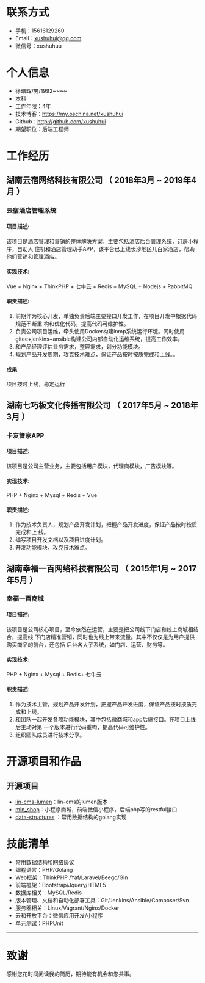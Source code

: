 
# 联系方式
- 手机：15616129260
- Email：xushuhui@qq.com
- 微信号：xushuhuu


# 个人信息
 - 徐曙辉/男/1992~~~~
 - 本科
 - 工作年限：4年
 - 技术博客：https://my.oschina.net/xushuhui
 - Github：http://github.com/xushuhui
 - 期望职位：后端工程师


# 工作经历

## 湖南云宿网络科技有限公司 （ 2018年3月 ~ 2019年4月 ）

### 云宿酒店管理系统
#### 项目描述:
该项目是酒店管理和营销的整体解决方案，主要包括酒店后台管理系统，订房小程序，自助入
住机和酒店管理助手APP，该平台已上线长沙地区几百家酒店，帮助他们营销和管理酒店。
#### 实现技术:
Vue + Nginx + ThinkPHP + 七牛云 + Redis + MySQL + Nodejs + RabbitMQ
#### 职责描述:
1. 前期作为核心开发，单独负责后端主要接口开发工作，在项目开发中根据代码规范不断重
构和优化代码，提高代码可维护性。
2. 负责公司项目运维，牵头使用Docker构建lnmp系统运行环境。同时使用
gitee+jenkins+ansible构建公司内部自动化运维系统，提高工作效率。
3. 和产品经理评估业务需求，整理需求，划分功能模块。
4. 规划产品开发周期，攻克技术难点，保证产品按时按质完成和上线。。
#### 成果
项目按时上线，稳定运行


  
## 湖南七巧板文化传播有限公司 （ 2017年5月 ~ 2018年3月 ）

### 卡友管家APP
#### 项目描述:
该项目是公司主营业务，主要包括用户模块，代理商模块，广告模块等。
#### 实现技术:
PHP + Nginx + Mysql + Redis + Vue
#### 职责描述:
1. 作为技术负责人，规划产品开发计划，把握产品开发进度，保证产品按时按质完成和上
线。
2. 编写项目开发文档以及项目进度计划。
3. 开发功能模块，攻克技术难点。

## 湖南幸福一百网络科技有限公司 （ 2015年1月 ~ 2017年5月 ）
### 幸福一百商城
#### 项目描述:
该项目是公司核心项目，至今依然在运营，主要是把公司线下门店和线上商城相结合，提高线
下门店精准营销，同时也为线上带来流量。其中不仅仅是为用户提供购买商品的前台，还包括
后台各大子系统，如门店、运营、财务等。
#### 实现技术:
PHP + Nginx + Mysql + Redis+ 七牛云
#### 职责描述:
1. 作为技术主管，规划产品开发计划，把握产品开发进度，保证产品按时按质完成和上线。
2. 和团队一起开发各项功能模块，其中包括微商城和app后端接口。在项目上线后主动对第
一个版本进行代码重构，提高代码可维护性。
3. 组织团队成员进行技术分享。
# 开源项目和作品
## 开源项目
  - [lin-cms-lumen](https://github.com/xushuhui/lin-cms-lumen)：lin-cms的lumen版本
  - [min_shop](https://github.com/xushuhui/min_shop)：小程序商城，前端微信小程序，后端php写的restful接口 
  - [data-structures](https://github.com/xushuhui/data-structures) ：常用数据结构的golang实现
# 技能清单
- 常用数据结构和网络协议
- 编程语言：PHP/Golang
- Web框架：ThinkPHP /Yaf/Laravel/Beego/Gin
- 前端框架：Bootstrap/Jquery/HTML5
- 数据库相关：MySQL/Redis
- 版本管理、文档和自动化部署工具：Git/Jenkins/Ansible/Composer/Svn
- 服务器相关：Linux/Vagrant/Nginx/Docker
- 云和开放平台：微信应用开发/小程序
- 单元测试：PHPUnit
---      
# 致谢
感谢您花时间阅读我的简历，期待能有机会和您共事。
      

      